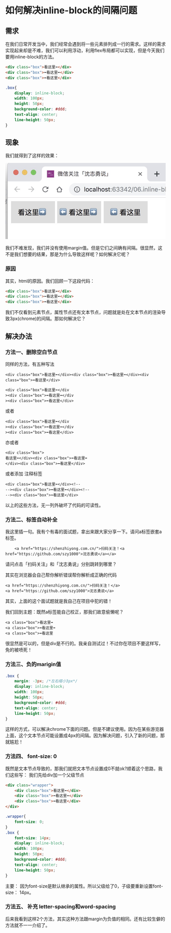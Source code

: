 # 如何解决inline-block的间隔问题

## 需求
在我们日常开发当中，我们经常会遇到将一些元素排列成一行的需求。这样的需求实现起来却是不难，我们可以利用浮动，利用flex布局都可以实现，但是今天我们要用inline-block的方法。

```html
<div class="box">看这里➡️</div>
<div class="box">⬅️看这里➡️</div>
<div class="box">⬅️看这里</div>
```

```css
.box{
    display: inline-block;
    width: 100px;
    height: 50px;
    background-color: #ddd;
    text-align: center;
    line-height: 50px;
}
```

## 现象
我们就得到了这样的效果：

![](./1.png)

我们不难发现，我们并没有使用margin值。但是它们之间确有间隔。很显然，这不是我们想要的结果，那是为什么导致这样呢？如何解决它呢？

### 原因

其实，html的原因。我们回顾一下这段代码：

```html
<div class="box">看这里➡️</div>
<div class="box">⬅️看这里➡️</div>
<div class="box">⬅️看这里</div>
```
我们不仅看到元素节点，属性节点还有文本节点，问题就是处在文本节点的渲染导致3px(chrome)的间隔。那如何解决它？

## 解决办法

### 方法一、删除空白节点
同样的方法，有五种写法

```
<div class="box">看这里➡️</div><div class="box">⬅️看这里➡️</div><div class="box">⬅️看这里</div>

```


```
<div class="box">看这里➡️</div
><div class="box">⬅️看这里➡️</div
><div class="box">⬅️看这里</div>
```
或者

```
<div class="box">看这里➡️</div
><div class="box">⬅️看这里➡️</div
><div class="box">⬅️看这里</div>
```
亦或者

```
<div class="box">
看这里➡️</div><div class="box">⬅️看这里➡️
</div><div class="box">⬅️看这里</div>
```
或者添加 注释标签

```
<div class="box">看这里➡️</div><!--
--><div class="box">⬅️看这里➡️</div><!--
--><div class="box">⬅️看这里</div>
```

以上的这些方法，无一列外破坏了代码的可读性。

### 方法二、标签自动补全

我这里插一句。我有个有毒的面试题，拿出来跟大家分享一下。请问a标签嵌套a标签。

```
    <a href="https://shenzhiyong.com.cn/">扫码关注！<a href="https://github.com/szy1000">沈志勇说</a></a>

```
请问点击「扫码关注」和「沈志勇说」分别跳转到哪里？

其实在浏览器会自己帮你解析错误帮你解析成正确的代码

```
<a href="https://shenzhiyong.com.cn/">扫码关注！</a>
<a href="https://github.com/szy1000">沈志勇说</a>
```

其实，上面的这个面试题就是我自己在项目中犯的错！

我们回到主题：既然a标签能自己校正，那我们故意偷懒呢？

```
<a class="box">看这里➡️
<a class="box">⬅️看这里➡️
<a class="box">⬅️看这里
```

很显然是可以的，但是div是不行的。我亲自测试过！不过你在项目不要这样写，免的被喷死！

### 方法三、负的marigin值

```css
.box {
    margin: -3px; /*左右缩小3px*/
    display: inline-block;
    width: 100px;
    height: 50px;
    background-color: #ddd;
    text-align: center;
    line-height: 50px;
}
```
这样的方式，可以解决chrome下面的问题。但是不建议使用。因为在某些游览器上面，这个文本节点可能设置成4px的间隔。因为解决问题，引入了新的问题，那就尴尬！

### 方法四、 font-size: 0

既然是文本节点导致的，那我们就把文本节点设置成0不就ok?顺着这个思路，我们这些写：
我们先给div加一个父级节点

```html
<div class="wrapper">
    <div class="box">看这里➡️</div>
    <div class="box">⬅️看这里➡️</div>
    <div class="box">⬅️看这里</div>
</div>
```

``` css
.wrapper{
	font-size: 0;
}
.box {
    font-size: 14px;
    display: inline-block;
    width: 100px;
    height: 50px;
    background-color: #ddd;
    text-align: center;
    line-height: 50px;
}
```

主要： 因为font-size是默认继承的属性。所以父级给了0，子级要重新设置font-size： 14px。

### 方法五、 补充 letter-spacing和word-spacing
后来我看到这样2个方法，其实这种方法跟margin为负值的相同。还有比较生僻的方法就不一一介绍了。

<contact></contact>